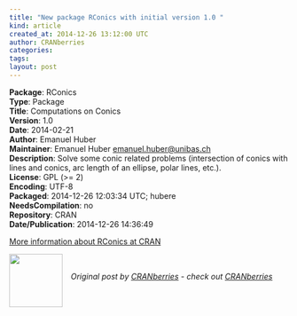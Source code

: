 ```yaml
---
title: "New package RConics with initial version 1.0 "
kind: article
created_at: 2014-12-26 13:12:00 UTC
author: CRANberries
categories: 
tags: 
layout: post
---
```

<strong>Package</strong>: RConics<br>
<strong>Type</strong>: Package<br>
<strong>Title</strong>: Computations on Conics<br>
<strong>Version</strong>: 1.0<br>
<strong>Date</strong>: 2014-02-21<br>
<strong>Author</strong>: Emanuel Huber<br>
<strong>Maintainer</strong>: Emanuel Huber <emanuel.huber@unibas.ch><br>
<strong>Description</strong>: Solve some conic related problems (intersection of conics with lines and conics, arc length of an ellipse, polar lines, etc.).<br>
<strong>License</strong>: GPL (>= 2)<br>
<strong>Encoding</strong>: UTF-8<br>
<strong>Packaged</strong>: 2014-12-26 12:03:34 UTC; hubere<br>
<strong>NeedsCompilation</strong>: no<br>
<strong>Repository</strong>: CRAN<br>
<strong>Date/Publication</strong>: 2014-12-26 14:36:49<br>

<p>
<a href="http://cran.r-project.org/web/packages/RConics/index.html">More information about RConics at CRAN</a><div class="author">
  <img src="" style="width: 96px; height: 96;">
  <span style="position: absolute; padding: 32px 15px;">
    <i>Original post by <a href="http://twitter.com/">CRANberries</a> - check out <a href="http://dirk.eddelbuettel.com/cranberries">CRANberries   </a></i>
  </span>
</div>
